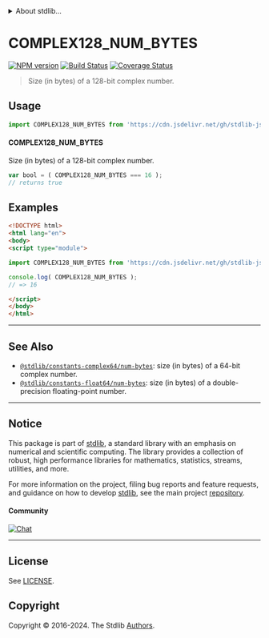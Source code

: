 <!--

@license Apache-2.0

Copyright (c) 2018 The Stdlib Authors.

Licensed under the Apache License, Version 2.0 (the "License");
you may not use this file except in compliance with the License.
You may obtain a copy of the License at

   http://www.apache.org/licenses/LICENSE-2.0

Unless required by applicable law or agreed to in writing, software
distributed under the License is distributed on an "AS IS" BASIS,
WITHOUT WARRANTIES OR CONDITIONS OF ANY KIND, either express or implied.
See the License for the specific language governing permissions and
limitations under the License.

-->


<details>
  <summary>
    About stdlib...
  </summary>
  <p>We believe in a future in which the web is a preferred environment for numerical computation. To help realize this future, we've built stdlib. stdlib is a standard library, with an emphasis on numerical and scientific computation, written in JavaScript (and C) for execution in browsers and in Node.js.</p>
  <p>The library is fully decomposable, being architected in such a way that you can swap out and mix and match APIs and functionality to cater to your exact preferences and use cases.</p>
  <p>When you use stdlib, you can be absolutely certain that you are using the most thorough, rigorous, well-written, studied, documented, tested, measured, and high-quality code out there.</p>
  <p>To join us in bringing numerical computing to the web, get started by checking us out on <a href="https://github.com/stdlib-js/stdlib">GitHub</a>, and please consider <a href="https://opencollective.com/stdlib">financially supporting stdlib</a>. We greatly appreciate your continued support!</p>
</details>

# COMPLEX128_NUM_BYTES

[![NPM version][npm-image]][npm-url] [![Build Status][test-image]][test-url] [![Coverage Status][coverage-image]][coverage-url] <!-- [![dependencies][dependencies-image]][dependencies-url] -->

> Size (in bytes) of a 128-bit complex number.



<section class="usage">

## Usage

```javascript
import COMPLEX128_NUM_BYTES from 'https://cdn.jsdelivr.net/gh/stdlib-js/constants-complex128-num-bytes@esm/index.mjs';
```

#### COMPLEX128_NUM_BYTES

Size (in bytes) of a 128-bit complex number.

```javascript
var bool = ( COMPLEX128_NUM_BYTES === 16 );
// returns true
```

</section>

<!-- /.usage -->

<section class="examples">

## Examples

<!-- TODO: better example -->

<!-- eslint no-undef: "error" -->

```html
<!DOCTYPE html>
<html lang="en">
<body>
<script type="module">

import COMPLEX128_NUM_BYTES from 'https://cdn.jsdelivr.net/gh/stdlib-js/constants-complex128-num-bytes@esm/index.mjs';

console.log( COMPLEX128_NUM_BYTES );
// => 16

</script>
</body>
</html>
```

</section>

<!-- /.examples -->

<!-- C interface documentation. -->



<!-- Section for related `stdlib` packages. Do not manually edit this section, as it is automatically populated. -->

<section class="related">

* * *

## See Also

-   <span class="package-name">[`@stdlib/constants-complex64/num-bytes`][@stdlib/constants/complex64/num-bytes]</span><span class="delimiter">: </span><span class="description">size (in bytes) of a 64-bit complex number.</span>
-   <span class="package-name">[`@stdlib/constants-float64/num-bytes`][@stdlib/constants/float64/num-bytes]</span><span class="delimiter">: </span><span class="description">size (in bytes) of a double-precision floating-point number.</span>

</section>

<!-- /.related -->

<!-- Section for all links. Make sure to keep an empty line after the `section` element and another before the `/section` close. -->


<section class="main-repo" >

* * *

## Notice

This package is part of [stdlib][stdlib], a standard library with an emphasis on numerical and scientific computing. The library provides a collection of robust, high performance libraries for mathematics, statistics, streams, utilities, and more.

For more information on the project, filing bug reports and feature requests, and guidance on how to develop [stdlib][stdlib], see the main project [repository][stdlib].

#### Community

[![Chat][chat-image]][chat-url]

---

## License

See [LICENSE][stdlib-license].


## Copyright

Copyright &copy; 2016-2024. The Stdlib [Authors][stdlib-authors].

</section>

<!-- /.stdlib -->

<!-- Section for all links. Make sure to keep an empty line after the `section` element and another before the `/section` close. -->

<section class="links">

[npm-image]: http://img.shields.io/npm/v/@stdlib/constants-complex128-num-bytes.svg
[npm-url]: https://npmjs.org/package/@stdlib/constants-complex128-num-bytes

[test-image]: https://github.com/stdlib-js/constants-complex128-num-bytes/actions/workflows/test.yml/badge.svg?branch=main
[test-url]: https://github.com/stdlib-js/constants-complex128-num-bytes/actions/workflows/test.yml?query=branch:main

[coverage-image]: https://img.shields.io/codecov/c/github/stdlib-js/constants-complex128-num-bytes/main.svg
[coverage-url]: https://codecov.io/github/stdlib-js/constants-complex128-num-bytes?branch=main

<!--

[dependencies-image]: https://img.shields.io/david/stdlib-js/constants-complex128-num-bytes.svg
[dependencies-url]: https://david-dm.org/stdlib-js/constants-complex128-num-bytes/main

-->

[chat-image]: https://img.shields.io/gitter/room/stdlib-js/stdlib.svg
[chat-url]: https://app.gitter.im/#/room/#stdlib-js_stdlib:gitter.im

[stdlib]: https://github.com/stdlib-js/stdlib

[stdlib-authors]: https://github.com/stdlib-js/stdlib/graphs/contributors

[umd]: https://github.com/umdjs/umd
[es-module]: https://developer.mozilla.org/en-US/docs/Web/JavaScript/Guide/Modules

[deno-url]: https://github.com/stdlib-js/constants-complex128-num-bytes/tree/deno
[umd-url]: https://github.com/stdlib-js/constants-complex128-num-bytes/tree/umd
[esm-url]: https://github.com/stdlib-js/constants-complex128-num-bytes/tree/esm
[branches-url]: https://github.com/stdlib-js/constants-complex128-num-bytes/blob/main/branches.md

[stdlib-license]: https://raw.githubusercontent.com/stdlib-js/constants-complex128-num-bytes/main/LICENSE

<!-- <related-links> -->

[@stdlib/constants/complex64/num-bytes]: https://github.com/stdlib-js/constants-complex64-num-bytes/tree/esm

[@stdlib/constants/float64/num-bytes]: https://github.com/stdlib-js/constants-float64-num-bytes/tree/esm

<!-- </related-links> -->

</section>

<!-- /.links -->
